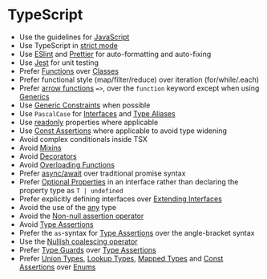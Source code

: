 # TypeScript

- Use the guidelines for [JavaScript](/javascript/)
- Use TypeScript in [strict mode]
- Use [ESlint] and [Prettier] for auto-formatting and auto-fixing
- Use [Jest](/testing-jest/) for unit testing
- Prefer [Functions] over [Classes]
- Prefer functional style (map/filter/reduce) over iteration (for/while/.each)
- Prefer [arrow functions] `=>`, over the `function` keyword except when using [Generics]
- Use [Generic Constraints] when possible
- Use `PascalCase` for [Interfaces] and [Type Aliases]
- Use [readonly] properties where applicable
- Use [Const Assertions] where applicable to avoid type widening
- Avoid complex conditionals inside TSX
- Avoid [Mixins]
- Avoid [Decorators]
- Avoid [Overloading Functions]
- Prefer [async/await] over traditional promise syntax
- Prefer [Optional Properties] in an interface rather than declaring the property type as `T | undefined`
- Prefer explicitly defining interfaces over [Extending Interfaces]
- Avoid the use of the [any] type
- Avoid the [Non-null assertion operator]
- Avoid [Type Assertions]
- Prefer the `as`-syntax for [Type Assertions] over the angle-bracket syntax
- Use the [Nullish coalescing operator]
- Prefer [Type Guards] over [Type Assertions]
- Prefer [Union Types], [Lookup Types], [Mapped Types] and [Const Assertions] over [Enums]

[eslint]: https://eslint.org/
[prettier]: https://prettier.io/
[functions]: https://www.typescriptlang.org/docs/handbook/functions.html
[classes]: https://www.typescriptlang.org/docs/handbook/classes.html
[arrow functions]: https://developer.mozilla.org/en-US/docs/Web/JavaScript/Reference/Functions/Arrow_functions
[generics]: https://www.typescriptlang.org/docs/handbook/generics.html
[generic constraints]: https://www.typescriptlang.org/docs/handbook/generics.html#generic-constraints
[readonly]: https://www.typescriptlang.org/docs/handbook/interfaces.html#readonly-properties
[strict mode]: https://www.typescriptlang.org/docs/handbook/compiler-options.html
[non-null assertion operator]:
  https://www.typescriptlang.org/docs/handbook/release-notes/typescript-2-0.html#non-null-assertion-operator
[nullish coalescing operator]:
  https://www.typescriptlang.org/docs/handbook/release-notes/typescript-3-7.html#nullish-coalescing
[extending interfaces]: https://www.typescriptlang.org/docs/handbook/interfaces.html#extending-interfaces
[optional properties]: https://www.typescriptlang.org/docs/handbook/interfaces.html#optional-properties
[interfaces]: https://www.typescriptlang.org/docs/handbook/interfaces.html
[type aliases]: https://www.typescriptlang.org/docs/handbook/advanced-types.html#type-aliases
[overloading functions]: https://www.typescriptlang.org/docs/handbook/functions.html#overloads
[mixins]: https://www.typescriptlang.org/docs/handbook/mixins.html
[decorators]: https://www.typescriptlang.org/docs/handbook/decorators.html
[async/await]: https://developer.mozilla.org/en-US/docs/Learn/JavaScript/Asynchronous/Async_await
[any]: https://www.typescriptlang.org/docs/handbook/basic-types.html#any
[type guards]: https://www.typescriptlang.org/docs/handbook/advanced-types.html#type-guards-and-differentiating-types
[type assertions]: https://www.typescriptlang.org/docs/handbook/basic-types.html#type-assertions
[union types]: https://www.typescriptlang.org/docs/handbook/advanced-types.html#union-types
[lookup types]: https://www.typescriptlang.org/docs/handbook/release-notes/typescript-2-1.html#keyof-and-lookup-types
[mapped types]: https://www.typescriptlang.org/docs/handbook/advanced-types.html#mapped-types
[const assertions]: https://www.typescriptlang.org/docs/handbook/release-notes/typescript-3-4.html#const-assertions
[enums]: https://www.typescriptlang.org/docs/handbook/enums.html
